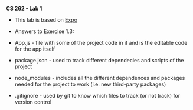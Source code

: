 **CS 262 - Lab 1**

* This lab is based on [Expo](https://expo.io/learn)

* Answers to Exercise 1.3:
* App.js - file with some of the project code in it and is the editable code for the app itself
* package.json - used to track different dependecies and scripts of the project
* node_modules - includes all the different dependences and packages needed for the project to work (i.e. new third-party packages)  
* .gitignore - used by git to know which files to track (or not track) for version control



